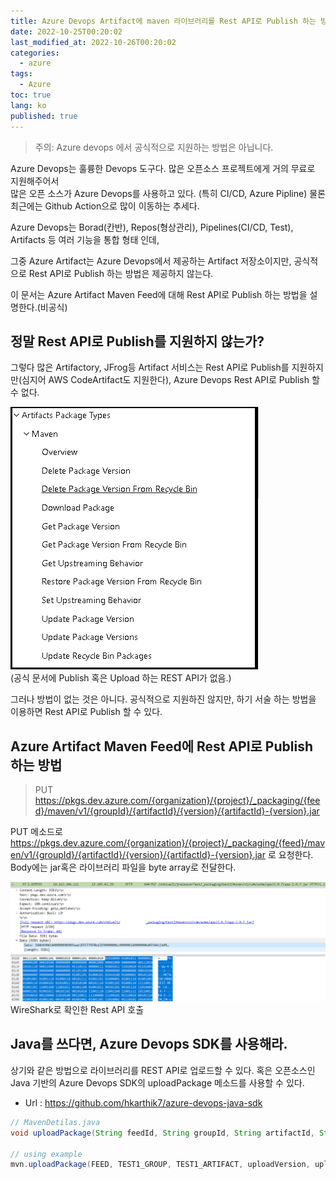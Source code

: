 ```yaml
---
title: Azure Devops Artifact에 maven 라이브러리를 Rest API로 Publish 하는 방법
date: 2022-10-25T00:20:02
last_modified_at: 2022-10-26T00:20:02
categories:
  - azure
tags:
  - Azure
toc: true  
lang: ko  
published: true
---
```

> 주의: Azure devops 에서 공식적으로 지원하는 방법은 아닙니다.

Azure Devops는 훌륭한 Devops 도구다. 많은 오픈소스 프로젝트에게 거의 무료로 지원해주어서  
많은 오픈 소스가 Azure Devops를 사용하고 있다. (특히 CI/CD, Azure Pipline) 
물론 최근에는 Github Action으로 많이 이동하는 추세다.

Azure Devops는 Borad(칸반), Repos(형상관리), Pipelines(CI/CD, Test), Artifacts 등 여러 기능을 통합 형태 인데,  

그중 Azure Artifact는 Azure Devops에서 제공하는 Artifact 저장소이지만, 공식적으로 Rest API로 Publish 하는 방법은 제공하지 않는다.  

이 문서는 Azure Artifact Maven Feed에 대해 Rest API로 Publish 하는 방법을 설명한다.(비공식)

## 정말 Rest API로 Publish를 지원하지 않는가?  

그렇다 많은 Artifactory, JFrog등 Artifact 서비스는 Rest API로 Publish를 지원하지만(심지어 AWS CodeArtifact도 지원한다), Azure Devops Rest API로 Publish 할 수 없다.  

![Figure 1](../../img/221027_azure_devops_publish_restapi_1.png)  
(공식 문서에 Publish 혹은 Upload 하는 REST API가 없음.)

그러나 방법이 없는 것은 아니다. 공식적으로 지원하진 않지만, 하기 서술 하는 방법을 이용하면 Rest API로 Publish 할 수 있다.


## Azure Artifact Maven Feed에 Rest API로 Publish 하는 방법
> PUT https://pkgs.dev.azure.com/{organization}/{project}/_packaging/{feed}/maven/v1/{groupId}/{artifactId}/{version}/{artifactId}-{version}.jar
  
PUT 메소드로 https://pkgs.dev.azure.com/{organization}/{project}/_packaging/{feed}/maven/v1/{groupId}/{artifactId}/{version}/{artifactId}-{version}.jar 로 요청한다.
Body에는 jar혹은 라이브러리 파일을 byte array로 전달한다.  

![Figure 2](../../img/221027_azure_devops_publish_restapi_2.png)  
WireShark로 확인한 Rest API 호출


## Java를 쓰다면, Azure Devops SDK를 사용해라.
상기와 같은 방법으로 라이브러리를 REST API로 업로드할 수 있다. 혹은 오픈소스인 Java 기반의 Azure Devops SDK의 uploadPackage 메소드를 사용할 수 있다.

- Url : https://github.com/hkarthik7/azure-devops-java-sdk

```java
// MavenDetilas.java
void uploadPackage(String feedId, String groupId, String artifactId, String version, String fileName, InputStream content) throws AzDException;

// using example
mvn.uploadPackage(FEED, TEST1_GROUP, TEST1_ARTIFACT, uploadVersion, uploadFileName, inputStream);
 
```



